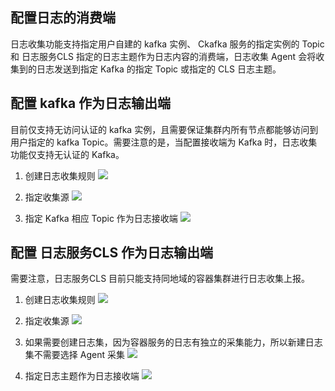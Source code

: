 ## 配置日志的消费端

日志收集功能支持指定用户自建的 kafka 实例、 Ckafka 服务的指定实例的 Topic 和 日志服务CLS 指定的日志主题作为日志内容的消费端，日志收集 Agent 会将收集到的日志发送到指定 Kafka 的指定 Topic 或指定的 CLS 日志主题。

## 配置 kafka 作为日志输出端

目前仅支持无访问认证的 kafka 实例，且需要保证集群内所有节点都能够访问到用户指定的 kafka Topic。需要注意的是，当配置接收端为 Kafka 时，日志收集功能仅支持无认证的 Kafka。

1. 创建日志收集规则
![][1]

2. 指定收集源
![][2]

3. 指定 Kafka 相应 Topic 作为日志接收端
![][3]

## 配置 日志服务CLS 作为日志输出端

需要注意，日志服务CLS 目前只能支持同地域的容器集群进行日志收集上报。

1. 创建日志收集规则
![][1]

2. 指定收集源
![][2]

3. 如果需要创建日志集，因为容器服务的日志有独立的采集能力，所以新建日志集不需要选择 Agent 采集
![][4]

4. 指定日志主题作为日志接收端
![][5]

[1]:http://imgcache.tcecqpoc.fsphere.cn/image/mc.qcloudimg.com/static/img/393ad1a2a9575cd89f1f0a38279bf676/image.jpeg
[2]:http://imgcache.tcecqpoc.fsphere.cn/image/mc.qcloudimg.com/static/img/526919a65957b87d39154510ba8fa76d/collect.png
[3]:http://imgcache.tcecqpoc.fsphere.cn/image/mc.qcloudimg.com/static/img/2247389b857b20cceabd0c6dccdbcc8a/ckafa.png
[4]:http://imgcache.tcecqpoc.fsphere.cn/image/mc.qcloudimg.com/static/img/b845c5063884e02c6bdedc4c7184667a/image.png
[5]:http://imgcache.tcecqpoc.fsphere.cn/image/mc.qcloudimg.com/static/img/4d52a836e1c50cbe46fb7d8d4049bf8a/image.png

